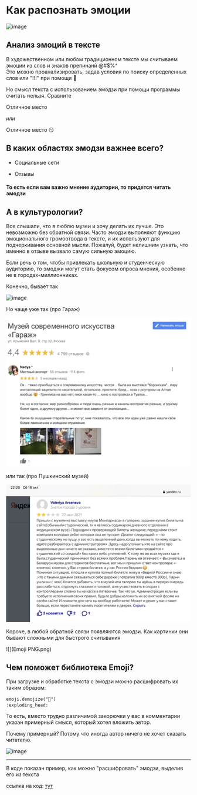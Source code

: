 # Как распознать эмоции
![image](https://user-images.githubusercontent.com/91029600/137598882-82a750a2-e424-421c-9344-c5a70c5eea6b.jpeg)

 ## Анализ эмоций в тексте

В художественном или любом традиционном тексте мы считываем эмоции из слов и знаков препинанй @#$%^  
Это можно проанализировать, задав условия по поиску определенных слов или "!!!" при помощи :snake:

Но смысл текста с использованием эмодзи при помощи программы считать нельзя. Сравните

Отличное место

*или*

Отличное место :smirk:

## В каких областях эмодзи важнее всего?

+ Социальные сети

+ Отзывы

#### То есть если вам важно мнение аудитории, то придется читать эмодзи

## А в культурологии?

Все слышали, что я люблю музеи и хочу делать их лучше. Это невозможно без обратной связи. Часто эмодзи выполняют функцию эмоционального громоотвода в тексте, и их используют для подчеркивания основной мысли. Пожалуй, будет нелишним узнать, что именно в отзыве вызвало самую сильную эмоцию.

Если речь о том, чтобы привлекать школьную и студенческую аудиторию, то эмоджи могут стать фокусом опроса мнения, особенно не в городах-миллионниках.

Конечно, бывает так

![image](https://user-images.githubusercontent.com/91029600/137599207-03ab1ae9-41c1-4cba-8a5e-005f2c66e15b.jpeg)

Но чаще уже так (про Гараж)

![](Garage.jpg)

или так (про Пушкинский музей)

![](Gaarage.png)

Короче, в любой обратной связи появляются эмодзи. Как картинки они бывают сложными для быстрого считывания


![](Emoji PNG.png)


## Чем поможет библиотека Emoji?

При загрузке и обработке текста с эмодзи можно расшифровать их таким образом:

```
emoji.demojize("🤯")
:exploding_head:
```

То есть, вместо трудно различимой закорючки у вас в комментарии указан примерный смысл, который хотел вложить автор.

Почему примерный? Потому что иногда автор ничего не хочет сказать читателю.

![image](https://user-images.githubusercontent.com/91029600/137600123-c20961f6-b6b3-42cf-acbc-cbe2888f8907.jpeg)

_____________________________________________________________________________________________________________________

В коде показан пример, как можно "расшифровать" эмодзи, выделив его из текста

ссылка на код: [тут](https://colab.research.google.com/drive/19mAihYg-RKP2FH-9zOjMhSoIg6xjO3eq?authuser=1#scrollTo=XWso82XQ_DvM)


